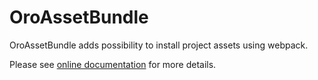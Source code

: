 # OroAssetBundle

OroAssetBundle adds possibility to install project assets using webpack.

Please see [online documentation](https://doc.oroinc.com/backend/bundles/platform/AssetBundle/) for more details.
